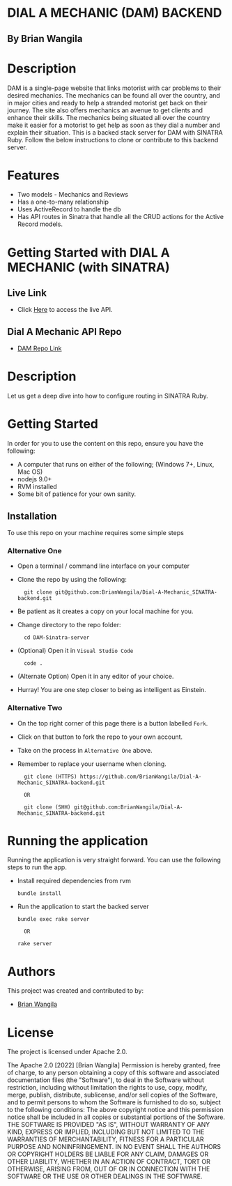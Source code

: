 # DIAL A MECHANIC (DAM) BACKEND

## By Brian Wangila


# Description
DAM is a single-page website that links motorist with car problems to their desired mechanics. The mechanics can be found all over the country, and in major cities and ready to help a stranded motorist get back on their journey. The site also offers mechanics an avenue to get clients and enhance their skills. The mechanics being situated all over the country make it easier for a motorist to get help as soon as they dial a number and explain their situation. This is a backed stack server for DAM with SINATRA Ruby. Follow the below instructions to clone or contribute to this backend server.


# Features
- Two models - Mechanics and Reviews
- Has a one-to-many relationship
- Uses ActiveRecord to handle the db
- Has API routes in Sinatra that handle all the CRUD actions for the Active Record models.



# Getting Started with DIAL A MECHANIC (with SINATRA)

## Live Link
- Click [Here](https://dial-a-mechanic-backend.herokuapp.com/mechanics/) to access the live API.

## Dial A Mechanic API Repo

- [DAM Repo Link](https://github.com/BrianWangila/Dial-A-Mechanic_SINATRA-backend)

# Description
Let us get a deep dive into how to configure routing in SINATRA Ruby.

# Getting Started
In order for you to use the content on this repo, ensure you have the following:

- A computer that runs on either of the following; (Windows 7+, Linux, Mac OS)
- nodejs 9.0+
- RVM installed
- Some bit of patience for your own sanity.

## Installation

To use this repo on your machine requires some simple steps

### Alternative One

- Open a terminal / command line interface on your computer
- Clone the repo by using the following:

        git clone git@github.com:BrianWangila/Dial-A-Mechanic_SINATRA-backend.git 

- Be patient as it creates a copy on your local machine for you.
- Change directory to the repo folder:

        cd DAM-Sinatra-server

- (Optional) Open it in ``Visual Studio Code``

        code .

- (Alternate Option) Open it in any editor of your choice.
- Hurray! You are one step closer to being as intelligent as Einstein.

### Alternative Two

- On the top right corner of this page there is a button labelled ``Fork``.
- Click on that button to fork the repo to your own account.
- Take on the process in ``Alternative One`` above.
- Remember to replace your username when cloning.

        git clone (HTTPS) https://github.com/BrianWangila/Dial-A-Mechanic_SINATRA-backend.git

        OR

        git clone (SHH) git@github.com:BrianWangila/Dial-A-Mechanic_SINATRA-backend.git 


# Running the application

Running the application is very straight forward. You can use the following steps to run the app.

- Install required dependencies from rvm

      bundle install

- Run the application to start the backed server

      bundle exec rake server    

        OR

      rake server

# Authors
This project was created and contributed to by:
- [Brian Wangila](https://github.com/BrianWangila/)

# License
The project is licensed under Apache 2.0.

The Apache 2.0 [2022] [Brian Wangila] Permission is hereby granted, free of charge, to any person obtaining a copy of this software and associated documentation files (the "Software"), to deal in the Software without restriction, including without limitation the rights to use, copy, modify, merge, publish, distribute, sublicense, and/or sell copies of the Software, and to permit persons to whom the Software is furnished to do so, subject to the following conditions: The above copyright notice and this permission notice shall be included in all copies or substantial portions of the Software. THE SOFTWARE IS PROVIDED "AS IS", WITHOUT WARRANTY OF ANY KIND, EXPRESS OR IMPLIED, INCLUDING BUT NOT LIMITED TO THE WARRANTIES OF MERCHANTABILITY, FITNESS FOR A PARTICULAR PURPOSE AND NONINFRINGEMENT. IN NO EVENT SHALL THE AUTHORS OR COPYRIGHT HOLDERS BE LIABLE FOR ANY CLAIM, DAMAGES OR OTHER LIABILITY, WHETHER IN AN ACTION OF CONTRACT, TORT OR OTHERWISE, ARISING FROM, OUT OF OR IN CONNECTION WITH THE SOFTWARE OR THE USE OR OTHER DEALINGS IN THE SOFTWARE.
